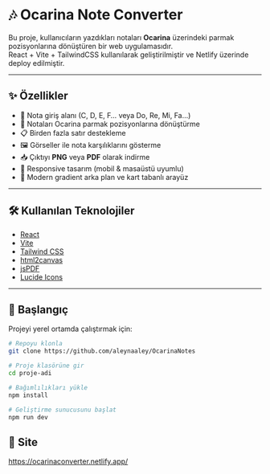 # 🎶 Ocarina Note Converter

Bu proje, kullanıcıların yazdıkları notaları **Ocarina** üzerindeki parmak pozisyonlarına dönüştüren bir web uygulamasıdır.  
React + Vite + TailwindCSS kullanılarak geliştirilmiştir ve Netlify üzerinde deploy edilmiştir.  

---

## ✨ Özellikler
- 🎼 Nota giriş alanı (C, D, E, F… veya Do, Re, Mi, Fa…)
- 🔄 Notaları Ocarina parmak pozisyonlarına dönüştürme
- 📋 Birden fazla satır destekleme
- 🖼 Görseller ile nota karşılıklarını gösterme
- 📥 Çıktıyı **PNG** veya **PDF** olarak indirme
- 📱 Responsive tasarım (mobil & masaüstü uyumlu)
- 🎨 Modern gradient arka plan ve kart tabanlı arayüz

---

## 🛠️ Kullanılan Teknolojiler
- [React](https://react.dev/)
- [Vite](https://vitejs.dev/)
- [Tailwind CSS](https://tailwindcss.com/)
- [html2canvas](https://www.npmjs.com/package/html2canvas)
- [jsPDF](https://www.npmjs.com/package/jspdf)
- [Lucide Icons](https://lucide.dev/)

---

## 🚀 Başlangıç

Projeyi yerel ortamda çalıştırmak için:

```bash
# Repoyu klonla
git clone https://github.com/aleynaaley/OcarinaNotes

# Proje klasörüne gir
cd proje-adi

# Bağımlılıkları yükle
npm install

# Geliştirme sunucusunu başlat
npm run dev
```

## 🚀 Site
https://ocarinaconverter.netlify.app/